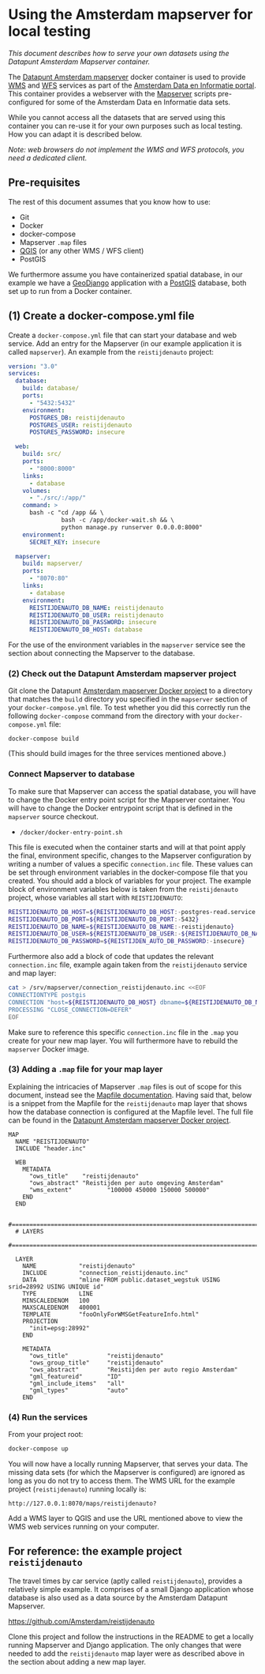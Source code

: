 # Using the Amsterdam mapserver for local testing

*This document describes how to serve your own datasets using the Datapunt Amsterdam Mapserver container.*

The [Datapunt Amsterdam mapserver][1] docker container is used to provide [WMS][7] and
[WFS][8] services as part of the [Amsterdam Data en Informatie portal][2]. This container
provides a webserver with the [Mapserver][3] scripts pre-configured for some of
the Amsterdam Data en Informatie data sets.

While you cannot access all the datasets that are served using this container you
can re-use it for your own purposes such as local testing. How you can adapt it
is described below.

*Note: web browsers do not implement the WMS and WFS protocols, you need a dedicated client.*


## Pre-requisites

The rest of this document assumes that you know how to use:

* Git
* Docker
* docker-compose
* Mapserver ``.map`` files
* [QGIS][9] (or any other WMS / WFS client)
* PostGIS

We furthermore assume you have containerized spatial database, in our example
we have a [GeoDjango][5] application with a [PostGIS][6] database, both set up to
run from a Docker container.


## (1) Create a docker-compose.yml file

Create a ``docker-compose.yml`` file that can start your database and web
service. Add an entry for the Mapserver (in our example application it is
called ``mapserver``). An example from the ``reistijdenauto`` project:
```yaml
version: "3.0"
services:
  database:
    build: database/
    ports:
      - "5432:5432"
    environment:
      POSTGRES_DB: reistijdenauto
      POSTGRES_USER: reistijdenauto
      POSTGRES_PASSWORD: insecure

  web:
    build: src/
    ports:
      - "8000:8000"
    links:
      - database
    volumes:
      - "./src/:/app/"
    command: >
      bash -c "cd /app && \
               bash -c /app/docker-wait.sh && \
               python manage.py runserver 0.0.0.0:8000"
    environment:
      SECRET_KEY: insecure

  mapserver:
    build: mapserver/
    ports:
      - "8070:80"
    links:
      - database
    environment:
      REISTIJDENAUTO_DB_NAME: reistijdenauto
      REISTIJDENAUTO_DB_USER: reistijdenauto
      REISTIJDENAUTO_DB_PASSWORD: insecure
      REISTIJDENAUTO_DB_HOST: database
```
For the use of the environment variables in the ``mapserver`` service see the
section about connecting the Mapserver to the database.


### (2) Check out the Datapunt Amsterdam mapserver project
Git clone the Datapunt [Amsterdam mapserver Docker project][1] to a directory
that matches the ``build`` directory you specified in the ``mapserver`` section
of your ``docker-compose.yml`` file. To test whether you did this correctly
run the following ``docker-compose`` command from the directory with your
``docker-compose.yml`` file:
```shell
docker-compose build
```
(This should build images for the three services mentioned above.)


### Connect Mapserver to database
To make sure that Mapserver can access the spatial database, you will have to
change the Docker entry point script for the Mapserver container. You will have
to change the Docker entrypoint script that is defined in the ``mapserver``
source checkout.

* ``/docker/docker-entry-point.sh``

This file is executed when the container starts and will at that point apply
the final, environment specific, changes to the Mapserver configuration by
writing a number of values a specific ``connection.inc`` file. These values can be
set through environment variables in the docker-compose file that you created.
You should add a block of variables for your project. The example block of
environment variables below is taken from the ``reistijdenauto`` project,
whose variables all start with ``REISTIJDENAUTO``:

```sh
REISTIJDENAUTO_DB_HOST=${REISTIJDENAUTO_DB_HOST:-postgres-read.service.consul}
REISTIJDENAUTO_DB_PORT=${REISTIJDENAUTO_DB_PORT:-5432}
REISTIJDENAUTO_DB_NAME=${REISTIJDENAUTO_DB_NAME:-reistijdenauto}
REISTIJDENAUTO_DB_USER=${REISTIJDENAUTO_DB_USER:-${REISTIJDENAUTO_DB_NAME}}
REISTIJDENAUTO_DB_PASSWORD=${REISTIJDEN_AUTO_DB_PASSWORD:-insecure}
```

Furthermore also add a block of code that updates the relevant ``connection.inc``
file, example again taken from the ``reistijdenauto`` service and map layer:


```sh
cat > /srv/mapserver/connection_reistijdenauto.inc <<EOF
CONNECTIONTYPE postgis
CONNECTION "host=${REISTIJDENAUTO_DB_HOST} dbname=${REISTIJDENAUTO_DB_NAME} user=${REISTIJDENAUTO_DB_USER} password=${REISTIJDENAUTO_DB_PASSWORD} port=${REISTIJDENAUTO_DB_PORT}"
PROCESSING "CLOSE_CONNECTION=DEFER"
EOF
```

Make sure to reference this specific ``connection.inc`` file in the ``.map``
you create for your new map layer. You will furthermore have to rebuild the
``mapserver`` Docker image.


### (3) Adding a ``.map`` file for your map layer
Explaining the intricacies of Mapserver ``.map`` files is out of scope for this
document, instead see the [Mapfile documentation][4]. Having said that, below
is a snippet from the Mapfile for the ``reistijdenauto`` map layer that shows
how the database connection is configured at the Mapfile level. The full
file can be found in the [Datapunt Amsterdam mapserver Docker project][1].

```
MAP
  NAME "REISTIJDENAUTO"
  INCLUDE "header.inc"

  WEB
    METADATA
      "ows_title"    "reistijdenauto"
      "ows_abstract" "Reistijden per auto omgeving Amsterdam"
      "wms_extent"          "100000 450000 150000 500000"
    END
  END

  #=============================================================================
  # LAYERS
  #=============================================================================

  LAYER
    NAME            "reistijdenauto"
    INCLUDE         "connection_reistijdenauto.inc"
    DATA            "mline FROM public.dataset_wegstuk USING srid=28992 USING UNIQUE id"
    TYPE            LINE
    MINSCALEDENOM   100
    MAXSCALEDENOM   400001
    TEMPLATE        "fooOnlyForWMSGetFeatureInfo.html"
    PROJECTION
      "init=epsg:28992"
    END

    METADATA
      "ows_title"           "reistijdenauto"
      "ows_group_title"     "reistijdenauto"
      "ows_abstract"        "Reistijden per auto regio Amsterdam"
      "gml_featureid"       "ID"
      "gml_include_items"   "all"
      "gml_types"           "auto"
    END

```

### (4) Run the services
From your project root:
```sh
docker-compose up
```
You will now have a locally running Mapserver, that serves your data. The
missing data sets (for which the Mapserver is configured) are ignored as long
as you do not try to access them.
The WMS URL for the example project (``reistijdenauto``) running locally is:
```
http://127.0.0.1:8070/maps/reistijdenauto?
```
Add a WMS layer to QGIS and use the URL mentioned above to view the WMS
web services running on your computer.


## For reference: the example project ``reistijdenauto``

The travel times by car service (aptly called ``reistijdenauto``), provides
a relatively simple example. It comprises of a small Django application whose
database is also used as a data source by the Amsterdam Datapunt Mapserver.

https://github.com/Amsterdam/reistijdenauto

Clone this project and follow the instructions in the README to get a
locally running Mapserver and Django application. The only changes that
were needed to add the ``reistijdenauto`` map layer were as described
above in the section about adding a new map layer.

[1]: https://github.com/Amsterdam/mapserver "Github project for Datapunt Amsterdam mapserver Docker container"
[2]: https://data.amsterdam.nl/ "Amsterdam Data en Informatie portal"
[3]: http://www.mapserver.org/ "Mapserver open source web mapping server"
[4]: http://www.mapserver.org/mapfile/ "Mapfile documentation"
[5]: https://docs.djangoproject.com/en/1.11/ref/contrib/gis/ "The GeoDjango geographic Web framework"
[6]: http://postgis.net/ "PostGIS spatial extension for PostgreSQL"
[7]: https://en.wikipedia.org/wiki/Web_Map_Service "Wikipedia: Web Wap Service (WMS)"
[8]: https://en.wikipedia.org/wiki/Web_Feature_Service "Wikipedia: Web Feature Service (WFS)"
[9]: http://qgis.org/en/site/ "QGIS homepage"
